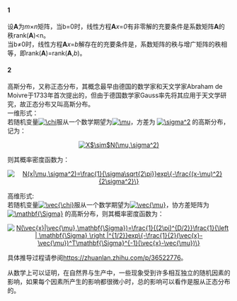 #### 1
设**A**为*m*×*n*矩阵，当b=0时，线性方程**A***x*=*0*有非零解的充要条件是系数矩阵**A**的秩rank(**A**)<n。  
当b≠0时，线性方程**A***x*=*b*解存在的充要条件是，系数矩阵的秩与增广矩阵的秩相等，即rank(**A**)=rank(**A**,*b*)。

#### 2
高斯分布，又称正态分布，其概念最早由德国的数学家和天文学家Abraham de Moivre于1733年首次提出的，但由于德国数学家Gauss率先将其应用于天文学研究，故正态分布又叫高斯分布。  
一维形式：  
若随机变量<a href="https://www.codecogs.com/eqnedit.php?latex=\chi" target="_blank"><img src="https://latex.codecogs.com/gif.latex?\chi" title="\chi" /></a>服从一个数学期望为<a href="https://www.codecogs.com/eqnedit.php?latex=\mu" target="_blank"><img src="https://latex.codecogs.com/gif.latex?\mu" title="\mu" /></a>，方差为 <a href="https://www.codecogs.com/eqnedit.php?latex=\sigma^2" target="_blank"><img src="https://latex.codecogs.com/gif.latex?\sigma^2" title="\sigma^2" /></a> 的高斯分布，记为： 

<p align="center">
<a href="https://www.codecogs.com/eqnedit.php?latex=X$\sim$N(\mu,\sigma^2)" target="_blank"><img src="https://latex.codecogs.com/gif.latex?X$\sim$N(\mu,\sigma^2)" title="X$\sim$N(\mu,\sigma^2)" /></a>
</p>  

则其概率密度函数为：  

<p align="center">
<a href="https://www.codecogs.com/eqnedit.php?latex=N(x|\mu,\sigma^2)=\frac{1}{\sigma\sqrt{2\pi}}exp\{-\frac{(x-\mu)^2}{2\sigma^2}\}" target="_blank"><img src="https://latex.codecogs.com/gif.latex?N(x|\mu,\sigma^2)=\frac{1}{\sigma\sqrt{2\pi}}exp\{-\frac{(x-\mu)^2}{2\sigma^2}\}" title="N(x|\mu,\sigma^2)=\frac{1}{\sigma\sqrt{2\pi}}exp\{-\frac{(x-\mu)^2}{2\sigma^2}\}" /></a>
</p>  

高维形式:  
若随机变量<a href="https://www.codecogs.com/eqnedit.php?latex=\vec{\chi}" target="_blank"><img src="https://latex.codecogs.com/gif.latex?\vec{\chi}" title="\vec{\chi}" /></a>服从一个数学期望为<a href="https://www.codecogs.com/eqnedit.php?latex=\vec{\mu}" target="_blank"><img src="https://latex.codecogs.com/gif.latex?\vec{\mu}" title="\vec{\mu}" /></a>，协方差矩阵为 <a href="https://www.codecogs.com/eqnedit.php?latex=\mathbf{\Sigma}" target="_blank"><img src="https://latex.codecogs.com/gif.latex?\mathbf{\Sigma}" title="\mathbf{\Sigma}" /></a> 的高斯分布，则其概率密度函数为：
<p align="center">
<a href="https://www.codecogs.com/eqnedit.php?latex=N(\vec{x}|\vec{\mu},\mathbf{\Sigma})=\frac{1}{(2\pi)^{D/2}}\frac{1}{\left&space;|&space;\mathbf{\Sigma}&space;\right&space;|^{1/2}}exp\{-\frac{1}{2}(\vec{x}-\vec{\mu})^T\mathbf{\Sigma}^{-1}(\vec{x}-\vec{\mu})\}" target="_blank"><img src="https://latex.codecogs.com/gif.latex?N(\vec{x}|\vec{\mu},\mathbf{\Sigma})=\frac{1}{(2\pi)^{D/2}}\frac{1}{\left&space;|&space;\mathbf{\Sigma}&space;\right&space;|^{1/2}}exp\{-\frac{1}{2}(\vec{x}-\vec{\mu})^T\mathbf{\Sigma}^{-1}(\vec{x}-\vec{\mu})\}" title="N(\vec{x}|\vec{\mu},\mathbf{\Sigma})=\frac{1}{(2\pi)^{D/2}}\frac{1}{\left | \mathbf{\Sigma} \right |^{1/2}}exp\{-\frac{1}{2}(\vec{x}-\vec{\mu})^T\mathbf{\Sigma}^{-1}(\vec{x}-\vec{\mu})\}" /></a>
</p>  

具体推导过程请参阅<https://zhuanlan.zhihu.com/p/36522776>。  

从数学上可以证明，在自然界与生产中，一些现象受到许多相互独立的随机因素的影响，如果每个因素所产生的影响都很微小时，总的影响可以看作是服从正态分布的。
